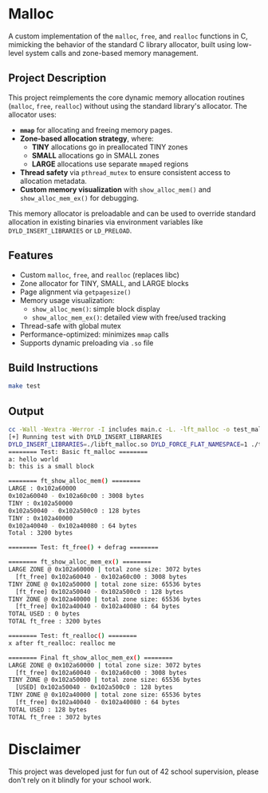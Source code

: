 
# Malloc

A custom implementation of the `malloc`, `free`, and `realloc` functions in C, mimicking the behavior of the standard C library allocator, built using low-level system calls and zone-based memory management.

## Project Description 

This project reimplements the core dynamic memory allocation routines (`malloc`, `free`, `realloc`) without using the standard library's allocator. The allocator uses:

-  **`mmap`** for allocating and freeing memory pages.
-  **Zone-based allocation strategy**, where:
	- **TINY** allocations go in preallocated TINY zones
	- **SMALL** allocations go in SMALL zones
	- **LARGE** allocations use separate `mmap`ed regions
-  **Thread safety** via `pthread_mutex` to ensure consistent access to allocation metadata.
-  **Custom memory visualization** with `show_alloc_mem()` and `show_alloc_mem_ex()` for debugging.

This memory allocator is preloadable and can be used to override standard allocation in existing binaries via environment variables like `DYLD_INSERT_LIBRARIES` or `LD_PRELOAD`.

## Features

- Custom `malloc`, `free`, and `realloc` (replaces libc)
- Zone allocator for TINY, SMALL, and LARGE blocks
- Page alignment via `getpagesize()`
- Memory usage visualization:
	-  `show_alloc_mem()`: simple block display
	-  `show_alloc_mem_ex()`: detailed view with free/used tracking
- Thread-safe with global mutex
- Performance-optimized: minimizes `mmap` calls
- Supports dynamic preloading via `.so` file

## Build Instructions

```bash
make test
```

## Output

```bash
cc -Wall -Wextra -Werror -I includes main.c -L. -lft_malloc -o test_malloc
[+] Running test with DYLD_INSERT_LIBRARIES
DYLD_INSERT_LIBRARIES=./libft_malloc.so DYLD_FORCE_FLAT_NAMESPACE=1 ./test_malloc
======== Test: Basic ft_malloc ========
a: hello world
b: this is a small block

======== ft_show_alloc_mem() ========
LARGE : 0x102a60000
0x102a60040 - 0x102a60c00 : 3008 bytes
TINY : 0x102a50000
0x102a50040 - 0x102a500c0 : 128 bytes
TINY : 0x102a40000
0x102a40040 - 0x102a40080 : 64 bytes
Total : 3200 bytes

======== Test: ft_free() + defrag ========

======== ft_show_alloc_mem_ex() ========
LARGE ZONE @ 0x102a60000 | total zone size: 3072 bytes
  [ft_free] 0x102a60040 - 0x102a60c00 : 3008 bytes
TINY ZONE @ 0x102a50000 | total zone size: 65536 bytes
  [ft_free] 0x102a50040 - 0x102a500c0 : 128 bytes
TINY ZONE @ 0x102a40000 | total zone size: 65536 bytes
  [ft_free] 0x102a40040 - 0x102a40080 : 64 bytes
TOTAL USED : 0 bytes
TOTAL ft_free : 3200 bytes

======== Test: ft_realloc() ========
x after ft_realloc: realloc me

======== Final ft_show_alloc_mem_ex() ========
LARGE ZONE @ 0x102a60000 | total zone size: 3072 bytes
  [ft_free] 0x102a60040 - 0x102a60c00 : 3008 bytes
TINY ZONE @ 0x102a50000 | total zone size: 65536 bytes
  [USED] 0x102a50040 - 0x102a500c0 : 128 bytes
TINY ZONE @ 0x102a40000 | total zone size: 65536 bytes
  [ft_free] 0x102a40040 - 0x102a40080 : 64 bytes
TOTAL USED : 128 bytes
TOTAL ft_free : 3072 bytes
```

# Disclaimer

This project was developed just for fun out of 42 school supervision, please don't rely on it blindly for your school work.
